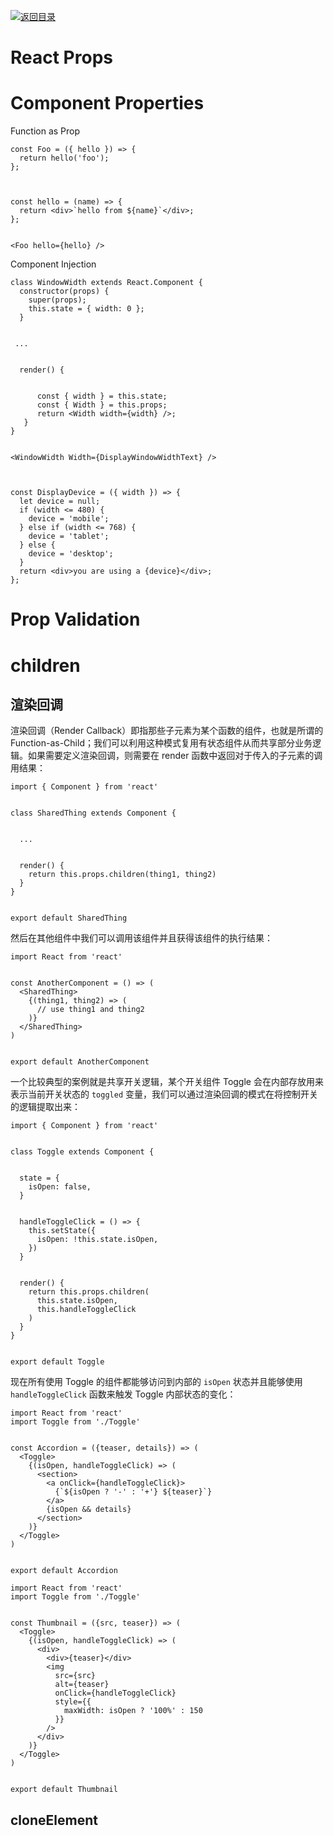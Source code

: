 



[![返回目录](https://parg.co/UY3)](https://parg.co/bWg)


# React Props


# Component Properties


Function as Prop
```
const Foo = ({ hello }) => {
  return hello('foo');
};



const hello = (name) => {
  return <div>`hello from ${name}`</div>;
};


<Foo hello={hello} />

```
Component Injection
```
class WindowWidth extends React.Component {
  constructor(props) {
    super(props);
    this.state = { width: 0 };
  }


 ...


  render() {


      const { width } = this.state;
      const { Width } = this.props;
      return <Width width={width} />; 
   }
}


<WindowWidth Width={DisplayWindowWidthText} />



const DisplayDevice = ({ width }) => {
  let device = null;
  if (width <= 480) {
    device = 'mobile';
  } else if (width <= 768) {
    device = 'tablet';
  } else {
    device = 'desktop';
  }
  return <div>you are using a {device}</div>;
};
```
# Prop Validation




# children


## 渲染回调
渲染回调（Render Callback）即指那些子元素为某个函数的组件，也就是所谓的 Function-as-Child；我们可以利用这种模式复用有状态组件从而共享部分业务逻辑。如果需要定义渲染回调，则需要在 render 函数中返回对于传入的子元素的调用结果：
```
import { Component } from 'react'


class SharedThing extends Component {


  ...


  render() {
    return this.props.children(thing1, thing2)
  }
}


export default SharedThing
```
然后在其他组件中我们可以调用该组件并且获得该组件的执行结果：
```
import React from 'react'


const AnotherComponent = () => (
  <SharedThing>
    {(thing1, thing2) => (
      // use thing1 and thing2
    )}
  </SharedThing>
)


export default AnotherComponent
```
一个比较典型的案例就是共享开关逻辑，某个开关组件 Toggle 会在内部存放用来表示当前开关状态的 `toggled` 变量，我们可以通过渲染回调的模式在将控制开关的逻辑提取出来：
```
import { Component } from 'react'


class Toggle extends Component {


  state = {
    isOpen: false,
  }


  handleToggleClick = () => {
    this.setState({
      isOpen: !this.state.isOpen,
    })
  }


  render() {
    return this.props.children(
      this.state.isOpen, 
      this.handleToggleClick
    )
  }
}


export default Toggle
```
现在所有使用 Toggle 的组件都能够访问到内部的 `isOpen` 状态并且能够使用 `handleToggleClick` 函数来触发 Toggle 内部状态的变化：
```
import React from 'react'
import Toggle from './Toggle'


const Accordion = ({teaser, details}) => (
  <Toggle>
    {(isOpen, handleToggleClick) => (
      <section>
        <a onClick={handleToggleClick}>
          {`${isOpen ? '-' : '+'} ${teaser}`}
        </a>
        {isOpen && details}
      </section>
    )}
  </Toggle>
)


export default Accordion
```
```
import React from 'react'
import Toggle from './Toggle'


const Thumbnail = ({src, teaser}) => (
  <Toggle>
    {(isOpen, handleToggleClick) => (
      <div>
        <div>{teaser}</div>
        <img
          src={src}
          alt={teaser}
          onClick={handleToggleClick}
          style={{
            maxWidth: isOpen ? '100%' : 150
          }}
        />
      </div>
    )}
  </Toggle>
)


export default Thumbnail
```


## cloneElement